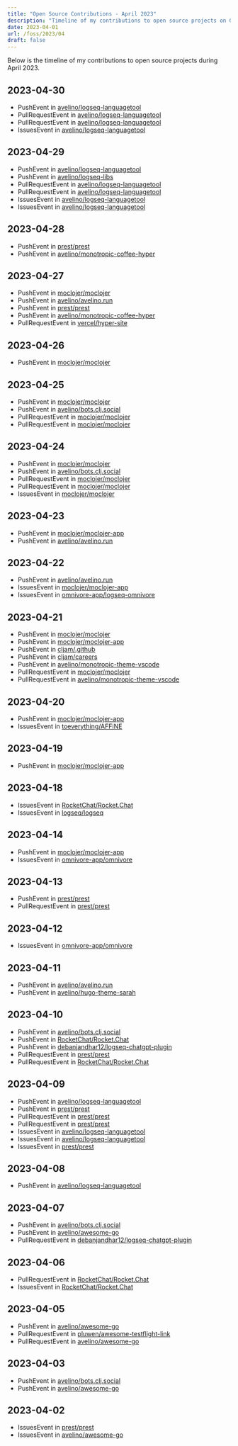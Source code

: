 ```yaml
---
title: "Open Source Contributions - April 2023"
description: "Timeline of my contributions to open source projects on GitHub during April 2023."
date: 2023-04-01
url: /foss/2023/04
draft: false
---
```


Below is the timeline of my contributions to open source projects during April 2023.

## 2023-04-30

- PushEvent in [avelino/logseq-languagetool](https://github.com/avelino/logseq-languagetool)
- PullRequestEvent in [avelino/logseq-languagetool](https://github.com/avelino/logseq-languagetool)
- PullRequestEvent in [avelino/logseq-languagetool](https://github.com/avelino/logseq-languagetool)
- IssuesEvent in [avelino/logseq-languagetool](https://github.com/avelino/logseq-languagetool)

## 2023-04-29

- PushEvent in [avelino/logseq-languagetool](https://github.com/avelino/logseq-languagetool)
- PushEvent in [avelino/logseq-libs](https://github.com/avelino/logseq-libs)
- PullRequestEvent in [avelino/logseq-languagetool](https://github.com/avelino/logseq-languagetool)
- PullRequestEvent in [avelino/logseq-languagetool](https://github.com/avelino/logseq-languagetool)
- IssuesEvent in [avelino/logseq-languagetool](https://github.com/avelino/logseq-languagetool)
- IssuesEvent in [avelino/logseq-languagetool](https://github.com/avelino/logseq-languagetool)

## 2023-04-28

- PushEvent in [prest/prest](https://github.com/prest/prest)
- PushEvent in [avelino/monotropic-coffee-hyper](https://github.com/avelino/monotropic-coffee-hyper)

## 2023-04-27

- PushEvent in [moclojer/moclojer](https://github.com/moclojer/moclojer)
- PushEvent in [avelino/avelino.run](https://github.com/avelino/avelino.run)
- PushEvent in [prest/prest](https://github.com/prest/prest)
- PushEvent in [avelino/monotropic-coffee-hyper](https://github.com/avelino/monotropic-coffee-hyper)
- PullRequestEvent in [vercel/hyper-site](https://github.com/vercel/hyper-site)

## 2023-04-26

- PushEvent in [moclojer/moclojer](https://github.com/moclojer/moclojer)

## 2023-04-25

- PushEvent in [moclojer/moclojer](https://github.com/moclojer/moclojer)
- PushEvent in [avelino/bots.clj.social](https://github.com/avelino/bots.clj.social)
- PullRequestEvent in [moclojer/moclojer](https://github.com/moclojer/moclojer)
- PullRequestEvent in [moclojer/moclojer](https://github.com/moclojer/moclojer)

## 2023-04-24

- PushEvent in [moclojer/moclojer](https://github.com/moclojer/moclojer)
- PushEvent in [avelino/bots.clj.social](https://github.com/avelino/bots.clj.social)
- PullRequestEvent in [moclojer/moclojer](https://github.com/moclojer/moclojer)
- PullRequestEvent in [moclojer/moclojer](https://github.com/moclojer/moclojer)
- IssuesEvent in [moclojer/moclojer](https://github.com/moclojer/moclojer)

## 2023-04-23

- PushEvent in [moclojer/moclojer-app](https://github.com/moclojer/moclojer-app)
- PushEvent in [avelino/avelino.run](https://github.com/avelino/avelino.run)

## 2023-04-22

- PushEvent in [avelino/avelino.run](https://github.com/avelino/avelino.run)
- IssuesEvent in [moclojer/moclojer-app](https://github.com/moclojer/moclojer-app)
- IssuesEvent in [omnivore-app/logseq-omnivore](https://github.com/omnivore-app/logseq-omnivore)

## 2023-04-21

- PushEvent in [moclojer/moclojer](https://github.com/moclojer/moclojer)
- PushEvent in [moclojer/moclojer-app](https://github.com/moclojer/moclojer-app)
- PushEvent in [cljam/.github](https://github.com/cljam/.github)
- PushEvent in [cljam/careers](https://github.com/cljam/careers)
- PushEvent in [avelino/monotropic-theme-vscode](https://github.com/avelino/monotropic-theme-vscode)
- PullRequestEvent in [moclojer/moclojer](https://github.com/moclojer/moclojer)
- PullRequestEvent in [avelino/monotropic-theme-vscode](https://github.com/avelino/monotropic-theme-vscode)

## 2023-04-20

- PushEvent in [moclojer/moclojer-app](https://github.com/moclojer/moclojer-app)
- IssuesEvent in [toeverything/AFFiNE](https://github.com/toeverything/AFFiNE)

## 2023-04-19

- PushEvent in [moclojer/moclojer-app](https://github.com/moclojer/moclojer-app)

## 2023-04-18

- IssuesEvent in [RocketChat/Rocket.Chat](https://github.com/RocketChat/Rocket.Chat)
- IssuesEvent in [logseq/logseq](https://github.com/logseq/logseq)

## 2023-04-14

- PushEvent in [moclojer/moclojer-app](https://github.com/moclojer/moclojer-app)
- IssuesEvent in [omnivore-app/omnivore](https://github.com/omnivore-app/omnivore)

## 2023-04-13

- PushEvent in [prest/prest](https://github.com/prest/prest)
- PullRequestEvent in [prest/prest](https://github.com/prest/prest)

## 2023-04-12

- IssuesEvent in [omnivore-app/omnivore](https://github.com/omnivore-app/omnivore)

## 2023-04-11

- PushEvent in [avelino/avelino.run](https://github.com/avelino/avelino.run)
- PushEvent in [avelino/hugo-theme-sarah](https://github.com/avelino/hugo-theme-sarah)

## 2023-04-10

- PushEvent in [avelino/bots.clj.social](https://github.com/avelino/bots.clj.social)
- PushEvent in [RocketChat/Rocket.Chat](https://github.com/RocketChat/Rocket.Chat)
- PushEvent in [debanjandhar12/logseq-chatgpt-plugin](https://github.com/debanjandhar12/logseq-chatgpt-plugin)
- PullRequestEvent in [prest/prest](https://github.com/prest/prest)
- PullRequestEvent in [RocketChat/Rocket.Chat](https://github.com/RocketChat/Rocket.Chat)

## 2023-04-09

- PushEvent in [avelino/logseq-languagetool](https://github.com/avelino/logseq-languagetool)
- PushEvent in [prest/prest](https://github.com/prest/prest)
- PullRequestEvent in [prest/prest](https://github.com/prest/prest)
- PullRequestEvent in [prest/prest](https://github.com/prest/prest)
- IssuesEvent in [avelino/logseq-languagetool](https://github.com/avelino/logseq-languagetool)
- IssuesEvent in [avelino/logseq-languagetool](https://github.com/avelino/logseq-languagetool)
- IssuesEvent in [prest/prest](https://github.com/prest/prest)

## 2023-04-08

- PushEvent in [avelino/logseq-languagetool](https://github.com/avelino/logseq-languagetool)

## 2023-04-07

- PushEvent in [avelino/bots.clj.social](https://github.com/avelino/bots.clj.social)
- PushEvent in [avelino/awesome-go](https://github.com/avelino/awesome-go)
- PullRequestEvent in [debanjandhar12/logseq-chatgpt-plugin](https://github.com/debanjandhar12/logseq-chatgpt-plugin)

## 2023-04-06

- PullRequestEvent in [RocketChat/Rocket.Chat](https://github.com/RocketChat/Rocket.Chat)
- IssuesEvent in [RocketChat/Rocket.Chat](https://github.com/RocketChat/Rocket.Chat)

## 2023-04-05

- PushEvent in [avelino/awesome-go](https://github.com/avelino/awesome-go)
- PullRequestEvent in [pluwen/awesome-testflight-link](https://github.com/pluwen/awesome-testflight-link)
- PullRequestEvent in [avelino/awesome-go](https://github.com/avelino/awesome-go)

## 2023-04-03

- PushEvent in [avelino/bots.clj.social](https://github.com/avelino/bots.clj.social)
- PushEvent in [avelino/awesome-go](https://github.com/avelino/awesome-go)

## 2023-04-02

- IssuesEvent in [prest/prest](https://github.com/prest/prest)
- IssuesEvent in [avelino/awesome-go](https://github.com/avelino/awesome-go)

